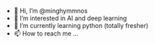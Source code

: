 - 👋 Hi, I’m @minghymmnos
- 👀 I’m interested in AI and deep learning 
- 🌱 I’m currently learning python (totally fresher)
- 📫 How to reach me ...

<!---
minghymmnos/minghymmnos is a ✨ special ✨ repository because its `README.md` (this file) appears on your GitHub profile.
You can click the Preview link to take a look at your changes.
--->
